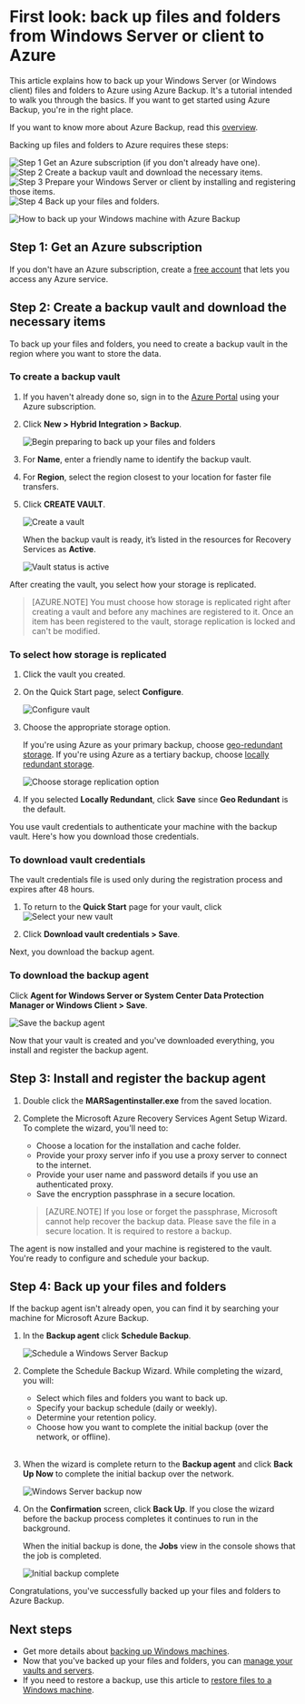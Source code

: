 <properties
   pageTitle="Learn to back up files and folders from Windows to Azure | Microsoft Azure"
   description="Learn how to backup Windows Server data by creating a vault, installing the backup agent, and backing up your files and folders to Azure."
   services="backup"
   documentationCenter=""
   authors="Jim-Parker"
   manager="jwhit"
   editor=""
   keywords="how to backup; how to back up"/>

<tags
   ms.service="backup"
   ms.workload="storage-backup-recovery"
   ms.tgt_pltfrm="na"
   ms.devlang="na"
   ms.topic="hero-article"
   ms.date="04/09/2016"
   ms.author="jimpark;"/>

# First look: back up files and folders from Windows Server or client to Azure

This article explains how to back up your Windows Server (or Windows client) files and folders to Azure using Azure Backup. It's a tutorial intended to walk you through the basics. If you want to get started using Azure Backup, you're in the right place.

If you want to know more about Azure Backup, read this [overview](backup-introduction-to-azure-backup.md).

Backing up files and folders to Azure requires these steps:

![Step 1](./media/backup-try-azure-backup-in-10-mins/step-1.png) Get an Azure subscription (if you don't already have one).<br>
![Step 2](./media/backup-try-azure-backup-in-10-mins/step-2.png) Create a backup vault and download the necessary items.<br>
![Step 3](./media/backup-try-azure-backup-in-10-mins/step-3.png) Prepare your Windows Server or client by installing and registering those items.<br>
![Step 4](./media/backup-try-azure-backup-in-10-mins/step-4.png) Back up your files and folders.


![How to back up your Windows machine with Azure Backup](./media/backup-try-azure-backup-in-10-mins/windows-machine-backup-process.png)

## Step 1: Get an Azure subscription

If you don't have an Azure subscription, create a [free account](https://azure.microsoft.com/free/) that lets you access any Azure service.

## Step 2: Create a backup vault and download the necessary items

To back up your files and folders, you need to create a backup vault in the region where you want to store the data.

### To create a backup vault

1. If you haven't already done so, sign in to the [Azure Portal](https://portal.azure.com/) using your Azure subscription.

2. Click **New > Hybrid Integration > Backup**.

    ![Begin preparing to back up your files and folders](./media/backup-try-azure-backup-in-10-mins/second-blade-backup.png)

3. For **Name**, enter a friendly name to identify the backup vault.

4. For **Region**, select the region closest to your location for faster file transfers.

5. Click **CREATE VAULT**.

    ![Create a vault](./media/backup-try-azure-backup-in-10-mins/demo-vault-name.png)

    When the backup vault is ready, it’s listed in the resources for Recovery Services as **Active**.

    ![Vault status is active](./media/backup-try-azure-backup-in-10-mins/recovery-services-select-vault.png)

After creating the vault, you select how your storage is replicated.

>[AZURE.NOTE] You must choose how storage is replicated right after creating a vault and before any machines are registered to it. Once an item has been registered to the vault, storage replication is locked and can't be modified.

### To select how storage is replicated

1. Click the vault you created.
2. On the Quick Start page, select **Configure**.

    ![Configure vault](./media/backup-try-azure-backup-in-10-mins/configure-vault.png)

3. Choose the appropriate storage option.

    If you're using Azure as your primary backup, choose [geo-redundant storage](../storage/storage-redundancy.md#geo-redundant-storage). If you're using Azure as a tertiary backup, choose [locally redundant storage](../storage/storage-redundancy.md#locally-redundant-storage).

    ![Choose storage replication option](./media/backup-try-azure-backup-in-10-mins/geo-redundant.png)

4. If you selected **Locally Redundant**, click **Save** since **Geo Redundant** is the default.

You use vault credentials to authenticate your machine with the backup vault. Here's how you download those credentials.

### To download vault credentials
The vault credentials file is used only during the registration process and expires after 48 hours.

1. To return to the **Quick Start** page for your vault, click
    ![Select your new vault](./media/backup-try-azure-backup-in-10-mins/quick-start-icon.png)

2. Click **Download vault credentials > Save**.

Next, you download the backup agent.

### To download the backup agent

Click **Agent for Windows Server or System Center Data Protection Manager or Windows Client > Save**.

![Save the backup agent](./media/backup-try-azure-backup-in-10-mins/agent.png)

Now that your vault is created and you've downloaded everything, you install and register the backup agent.

## Step 3: Install and register the backup agent

1. Double click the **MARSagentinstaller.exe** from the saved location.
2. Complete the Microsoft Azure Recovery Services Agent Setup Wizard. To complete the wizard, you'll need to:
    - Choose a location for the installation and cache folder.
    - Provide your proxy server info if you use a proxy server to connect to the internet.
    - Provide your user name and password details if you use an authenticated proxy.
    - Save the encryption passphrase in a secure location.

    >[AZURE.NOTE] If you lose or forget the passphrase, Microsoft cannot help recover the backup data. Please save the file in a secure location. It is required to restore a backup.

The agent is now installed and your machine is registered to the vault. You're ready to configure and schedule your backup.

## Step 4: Back up your files and folders
If the backup agent isn't already open, you can find it by searching your machine for Microsoft Azure Backup.

1. In the **Backup agent** click **Schedule Backup**.

    ![Schedule a Windows Server Backup](./media/backup-try-azure-backup-in-10-mins/snap-in-schedule-backup-closeup.png)

2. Complete the Schedule Backup Wizard. While completing the wizard, you will:

    - Select which files and folders you want to back up.
    - Specify your backup schedule (daily or weekly).
    - Determine your retention policy.
    - Choose how you want to complete the initial backup (over the network, or offline).
<br><br>

3. When the wizard is complete return to the **Backup agent** and click **Back Up Now** to complete the initial backup over the network.

    ![Windows Server backup now](./media/backup-try-azure-backup-in-10-mins/backup-now.png)

4. On the **Confirmation** screen, click **Back Up**. If you close the wizard before the backup process completes it continues to run in the background.

    When the initial backup is done, the **Jobs** view in the console shows that the job is completed.

    ![Initial backup complete](./media/backup-try-azure-backup-in-10-mins/ircomplete.png)

Congratulations, you've successfully backed up your files and folders to Azure Backup.

## Next steps
- Get more details about [backing up Windows machines](backup-configure-vault.md).
- Now that you've backed up your files and folders, you can [manage your vaults and servers](backup-azure-manage-windows-server.md).
- If you need to restore a backup, use this article to [restore files to a Windows machine](backup-azure-restore-windows-server.md).
